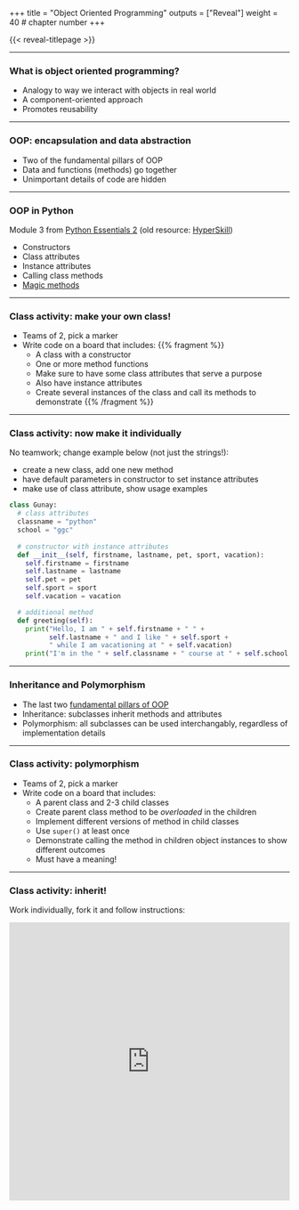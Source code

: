 +++
title = "Object Oriented Programming"
outputs = ["Reveal"]
weight = 40 # chapter number
+++

{{< reveal-titlepage >}}
  
---

### What is object oriented programming?

- Analogy to way we interact with objects in real world
- A component-oriented approach
- Promotes reusability

---

### OOP: encapsulation and data abstraction

- Two of the fundamental pillars of OOP
- Data and functions (methods) go together
- Unimportant details of code are hidden

---

### OOP in Python

Module 3 from [Python Essentials 2](https://skillsforall.com/learningcollections/python?courseLang=en-US) (old resource: [HyperSkill](https://hyperskill.org/knowledge-map/482))
- Constructors
- Class attributes
- Instance attributes
- Calling class methods
- [Magic methods](https://realpython.com/python-magic-methods/)

---

### Class activity: make your own class!

- Teams of 2, pick a marker
- Write code on a board that includes:
{{% fragment %}}
  - A class with a constructor
  - One or more method functions
  - Make sure to have some class attributes that serve a purpose
  - Also have instance attributes
  - Create several instances of the class and call its methods to demonstrate
{{% /fragment %}}

---

### Class activity: now make it individually

No teamwork; change example below (not just the strings!):
- create a new class, add one new method
- have default parameters in constructor to set instance attributes
- make use of class attribute, show usage examples

```python
class Gunay:
  # class attributes
  classname = "python"
  school = "ggc"
  
  # constructor with instance attributes
  def __init__(self, firstname, lastname, pet, sport, vacation):
    self.firstname = firstname
    self.lastname = lastname
    self.pet = pet
    self.sport = sport
    self.vacation = vacation

  # additional method
  def greeting(self):
    print("Hello, I am " + self.firstname + " " + 
          self.lastname + " and I like " + self.sport +
          " while I am vacationing at " + self.vacation)
    print("I'm in the " + self.classname + " course at " + self.school + " like everyone else.")
```

<!--iframe height="500px" width="100%" src="https://repl.it/@cengique/objectoriented-sp22?lite=true#gunay.py" scrolling="no" frameborder="no" allowtransparency="true" allowfullscreen="true" sandbox="allow-forms allow-pointer-lock allow-popups allow-same-origin allow-scripts allow-modals"></iframe-->

---

### Inheritance and Polymorphism

- The last two [fundamental pillars of OOP](https://hyperskill.org/knowledge-map/1212)
- Inheritance: subclasses inherit methods and attributes
- Polymorphism: all subclasses can be used interchangably, regardless of implementation details

---

### Class activity: polymorphism

- Teams of 2, pick a marker
- Write code on a board that includes:
  - A parent class and 2-3 child classes
  - Create parent class method to be *overloaded* in the children
  - Implement different versions of method in child classes
  - Use `super()` at least once
  - Demonstrate calling the method in children object instances to show different outcomes
  - Must have a meaning!

---

### Class activity: inherit!

Work individually, fork it and follow instructions:

<iframe height="500px" width="100%" src="https://repl.it/@cengique/objectoriented-inheritance-sp22?lite=true" scrolling="no" frameborder="no" allowtransparency="true" allowfullscreen="true" sandbox="allow-forms allow-pointer-lock allow-popups allow-same-origin allow-scripts allow-modals"></iframe>

